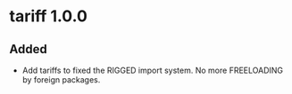 # tariff 1.0.0

## Added
- Add tariffs to fixed the RIGGED import system. No more FREELOADING by foreign
  packages.
